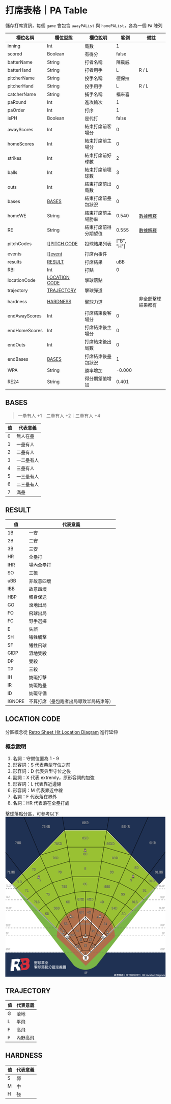 # 打席表格｜PA Table
儲存打席資訊，每個 `game` 會包含 `awayPAList` 與 `homePAList`，各為一個 `PA` 陣列

| 欄位名稱 | 欄位型態 | 欄位說明 | 範例 | 備註 |
| - | - | - | - | - |
| inning | Int | 局數 | 1 |  |
| scored | Boolean | 有得分 | false |  |
| batterName | String | 打者名稱 | 陳晨威 |  |
| batterHand | String | 打者用手 | L | R / L |
| pitcherName | String | 投手名稱 | 德保拉 |  |
| pitcherHand | String | 投手用手 | L | R / L |
| catcherName | String | 捕手名稱 | 福來喜 |  |
| paRound | Int | 進攻輪次 | 1 |  |
| paOrder | Int | 打序 | 1 |  |
| isPH | Boolean | 是代打 | false |  |
| awayScores | Int | 結束打席前客場分 | 0 |  |
| homeScores | Int | 結束打席前主場分 | 0 |  |
| strikes | Int | 結束打席前好球數 | 2 |  |
| balls | Int | 結束打席前壞球數 | 3 |  |
| outs | Int | 結束打席前出局數 | 0 |  |
| bases | [BASES](#bases) | 結束打席前壘包狀況 | 0 |  |
| homeWE | String | 結束打席前主場勝率 | 0.540 | [數據解釋](https://www.rebas.tw/coefficient?coef=we) |
| RE | String | 結束打席前得分期望值 | 0.555 | [數據解釋](https://www.rebas.tw/coefficient?coef=re) |
| pitchCodes | [][PITCH CODE](./event.md#pitch-code) | 投球結果列表 | ["B", "H"] |  |
| events | [][event](./event.md) | 打席內事件 |  |  |
| results | [RESULT](#result) | 打席結果 | uBB |  |
| RBI | Int | 打點 | 0 |  |
| locationCode | [LOCATION CODE](#location-code) | 擊球落點 |  |  |
| trajectory | [TRAJECTORY](#trajectory) | 擊球彈道 |  |  |
| hardness | [HARDNESS](#hardness) | 擊球力道 |  | 非全部擊球結果都有 |
| endAwayScores | Int | 打席結束後客場分 | 0 |  |
| endHomeScores | Int | 打席結束後主場分 | 0 |  |
| endOuts | Int | 打席結束後出局數 | 0 |  |
| endBases | [BASES](#bases) | 打席結束後壘包狀況 | 1 |  |
| WPA | String | 勝率增加 | -0.000 |  |
| RE24 | String | 得分期望值增加 | 0.401 |  |


## BASES
> 一壘有人 +1｜二壘有人 +2｜三壘有人 +4

| 值 | 代表意義 |
| - | - |
| 0 | 無人在壘 |
| 1 | 一壘有人 |
| 2 | 二壘有人 |
| 3 | 一二壘有人 |
| 4 | 三壘有人 |
| 5 | 一三壘有人 |
| 6 | 二三壘有人 |
| 7 | 滿壘 |

## RESULT
| 值 | 代表意義 |
| - | - |
| 1B | 一安 |
| 2B | 二安 |
| 3B | 三安 |
| HR | 全壘打 |
| IHR | 場內全壘打 |
| SO | 三振 |
| uBB | 非故意四壞 |
| IBB | 故意四壞 |
| HBP | 觸身保送 |
| GO | 滾地出局 |
| FO | 飛球出局 |
| FC | 野手選擇 |
| E | 失誤 |
| SH | 犧牲觸擊 |
| SF | 犧牲飛球 |
| GIDP | 滾地雙殺 |
| DP | 雙殺 |
| TP | 三殺 |
| IH | 妨礙打擊 |
| IR | 妨礙跑壘 |
| ID | 妨礙守備 |
| IGNORE | 不算打席（壘包跑者出局導致半局結束等） |

## LOCATION CODE
分區概念從 [Retro Sheet Hit Location Diagram](https://www.retrosheet.org/location.htm) 進行延伸

### 概念說明
1. 名詞：守備位置為 1 - 9
2. 形容詞：S 代表典型守位之前
3. 形容詞：D 代表典型守位之後
4. 副詞：X 代表 extremly，原形容詞的加強
5. 形容詞：L 代表靠近邊線
6. 形容詞：M 代表靠近中線
7. 名詞：F 代表落在界外
8. 名詞：HR 代表落在全壘打處

擊球落點分區，可參考以下 ![分區說明](./location-code.png)

## TRAJECTORY
| 值 | 代表意義 |
| - | - |
| G | 滾地 |
| L | 平飛 |
| F | 高飛 |
| P | 內野高飛 |

## HARDNESS
| 值 | 代表意義 |
| - | - |
| S | 弱 |
| M | 中 |
| H | 強 |
